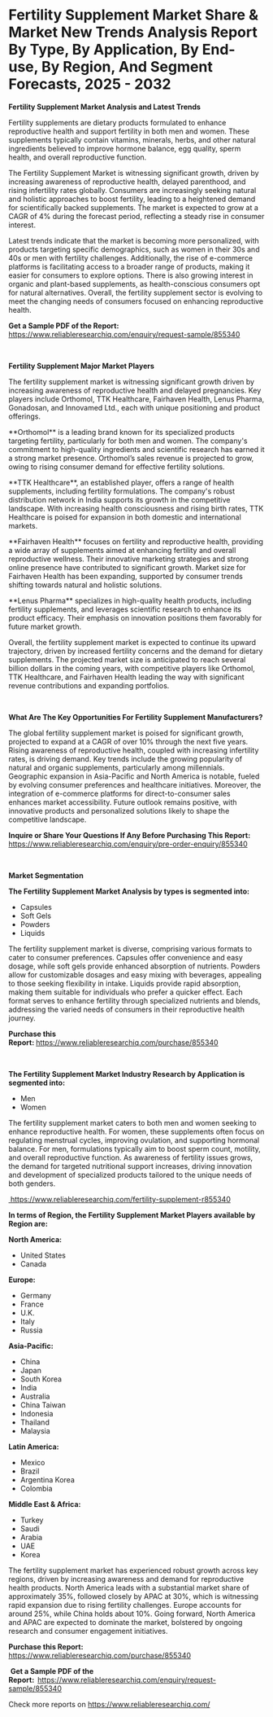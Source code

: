 <p><h1>Fertility Supplement Market Share & Market New Trends Analysis Report By Type, By Application, By End-use, By Region, And Segment Forecasts, 2025 - 2032</h1></p><p><strong>Fertility Supplement Market Analysis and Latest Trends</strong></p>
<p><p>Fertility supplements are dietary products formulated to enhance reproductive health and support fertility in both men and women. These supplements typically contain vitamins, minerals, herbs, and other natural ingredients believed to improve hormone balance, egg quality, sperm health, and overall reproductive function.</p><p>The Fertility Supplement Market is witnessing significant growth, driven by increasing awareness of reproductive health, delayed parenthood, and rising infertility rates globally. Consumers are increasingly seeking natural and holistic approaches to boost fertility, leading to a heightened demand for scientifically backed supplements. The market is expected to grow at a CAGR of 4% during the forecast period, reflecting a steady rise in consumer interest.</p><p>Latest trends indicate that the market is becoming more personalized, with products targeting specific demographics, such as women in their 30s and 40s or men with fertility challenges. Additionally, the rise of e-commerce platforms is facilitating access to a broader range of products, making it easier for consumers to explore options. There is also growing interest in organic and plant-based supplements, as health-conscious consumers opt for natural alternatives. Overall, the fertility supplement sector is evolving to meet the changing needs of consumers focused on enhancing reproductive health.</p></p>
<p><strong>Get a Sample PDF of the Report:&nbsp;</strong> <a href="https://www.reliableresearchiq.com/enquiry/request-sample/855340?utm_campaign=3259&utm_medium=2&utm_source=Github&utm_content=ia&utm_term=08032025&utm_id=fertility-supplement">https://www.reliableresearchiq.com/enquiry/request-sample/855340</a></p>
<p>&nbsp;</p>
<p><strong>Fertility Supplement Major Market Players</strong></p>
<p><p>The fertility supplement market is witnessing significant growth driven by increasing awareness of reproductive health and delayed pregnancies. Key players include Orthomol, TTK Healthcare, Fairhaven Health, Lenus Pharma, Gonadosan, and Innovamed Ltd., each with unique positioning and product offerings.</p><p>**Orthomol** is a leading brand known for its specialized products targeting fertility, particularly for both men and women. The company's commitment to high-quality ingredients and scientific research has earned it a strong market presence. Orthomol’s sales revenue is projected to grow, owing to rising consumer demand for effective fertility solutions.</p><p>**TTK Healthcare**, an established player, offers a range of health supplements, including fertility formulations. The company's robust distribution network in India supports its growth in the competitive landscape. With increasing health consciousness and rising birth rates, TTK Healthcare is poised for expansion in both domestic and international markets.</p><p>**Fairhaven Health** focuses on fertility and reproductive health, providing a wide array of supplements aimed at enhancing fertility and overall reproductive wellness. Their innovative marketing strategies and strong online presence have contributed to significant growth. Market size for Fairhaven Health has been expanding, supported by consumer trends shifting towards natural and holistic solutions.</p><p>**Lenus Pharma** specializes in high-quality health products, including fertility supplements, and leverages scientific research to enhance its product efficacy. Their emphasis on innovation positions them favorably for future market growth.</p><p>Overall, the fertility supplement market is expected to continue its upward trajectory, driven by increased fertility concerns and the demand for dietary supplements. The projected market size is anticipated to reach several billion dollars in the coming years, with competitive players like Orthomol, TTK Healthcare, and Fairhaven Health leading the way with significant revenue contributions and expanding portfolios.</p></p>
<p>&nbsp;</p>
<p><strong>What Are The Key Opportunities For Fertility Supplement Manufacturers?</strong></p>
<p><p>The global fertility supplement market is poised for significant growth, projected to expand at a CAGR of over 10% through the next five years. Rising awareness of reproductive health, coupled with increasing infertility rates, is driving demand. Key trends include the growing popularity of natural and organic supplements, particularly among millennials. Geographic expansion in Asia-Pacific and North America is notable, fueled by evolving consumer preferences and healthcare initiatives. Moreover, the integration of e-commerce platforms for direct-to-consumer sales enhances market accessibility. Future outlook remains positive, with innovative products and personalized solutions likely to shape the competitive landscape.</p></p>
<p><strong>Inquire or Share Your Questions If Any Before Purchasing This Report:</strong> <a href="https://www.reliableresearchiq.com/enquiry/pre-order-enquiry/855340?utm_campaign=3259&utm_medium=2&utm_source=Github&utm_content=ia&utm_term=08032025&utm_id=fertility-supplement">https://www.reliableresearchiq.com/enquiry/pre-order-enquiry/855340</a></p>
<p>&nbsp;</p>
<p><strong>Market Segmentation</strong></p>
<p><strong>The Fertility Supplement Market Analysis by types is segmented into:</strong></p>
<p><ul><li>Capsules</li><li>Soft Gels</li><li>Powders</li><li>Liquids</li></ul></p>
<p><p>The fertility supplement market is diverse, comprising various formats to cater to consumer preferences. Capsules offer convenience and easy dosage, while soft gels provide enhanced absorption of nutrients. Powders allow for customizable dosages and easy mixing with beverages, appealing to those seeking flexibility in intake. Liquids provide rapid absorption, making them suitable for individuals who prefer a quicker effect. Each format serves to enhance fertility through specialized nutrients and blends, addressing the varied needs of consumers in their reproductive health journey.</p></p>
<p><strong>Purchase this Report:&nbsp;</strong><a href="https://www.reliableresearchiq.com/purchase/855340?utm_campaign=3259&utm_medium=2&utm_source=Github&utm_content=ia&utm_term=08032025&utm_id=fertility-supplement">https://www.reliableresearchiq.com/purchase/855340</a></p>
<p>&nbsp;</p>
<p><strong>The Fertility Supplement Market Industry Research by Application is segmented into:</strong></p>
<p><ul><li>Men</li><li>Women</li></ul></p>
<p><p>The fertility supplement market caters to both men and women seeking to enhance reproductive health. For women, these supplements often focus on regulating menstrual cycles, improving ovulation, and supporting hormonal balance. For men, formulations typically aim to boost sperm count, motility, and overall reproductive function. As awareness of fertility issues grows, the demand for targeted nutritional support increases, driving innovation and development of specialized products tailored to the unique needs of both genders.</p></p>
<p><a href="https://www.reliableresearchiq.com/fertility-supplement-r855340?utm_campaign=3259&utm_medium=2&utm_source=Github&utm_content=ia&utm_term=08032025&utm_id=fertility-supplement">&nbsp;https://www.reliableresearchiq.com/fertility-supplement-r855340</a></p>
<p><strong>In terms of Region, the Fertility Supplement Market Players available by Region are:</strong></p>
<p>
    <p> <strong> North America: </strong>
        <ul>
            <li>United States</li>
            <li>Canada</li>
        </ul>
        </p> 
    <p> <strong> Europe: </strong>
        <ul>
            <li>Germany</li>
            <li>France</li>
            <li>U.K.</li>
            <li>Italy</li>
            <li>Russia</li>
        </ul>
        </p> 
    <p> <strong> Asia-Pacific: </strong>
        <ul>
            <li>China</li>
            <li>Japan</li>
            <li>South Korea</li>
            <li>India</li>
            <li>Australia</li>
            <li>China Taiwan</li>
            <li>Indonesia</li>
            <li>Thailand</li>
            <li>Malaysia</li>
        </ul>
        </p> 
    <p> <strong> Latin America: </strong>
        <ul>
            <li>Mexico</li>
            <li>Brazil</li>
            <li>Argentina Korea</li>
            <li>Colombia</li>
        </ul>
        </p> 
    <p> <strong> Middle East & Africa: </strong>
        <ul>
            <li>Turkey</li>
            <li>Saudi</li>
            <li>Arabia</li>
            <li>UAE</li>
            <li>Korea</li>
        </ul>
    </p>
    </p>
<p><p>The fertility supplement market has experienced robust growth across key regions, driven by increasing awareness and demand for reproductive health products. North America leads with a substantial market share of approximately 35%, followed closely by APAC at 30%, which is witnessing rapid expansion due to rising fertility challenges. Europe accounts for around 25%, while China holds about 10%. Going forward, North America and APAC are expected to dominate the market, bolstered by ongoing research and consumer engagement initiatives.</p></p>
<p><strong>Purchase this Report: </strong><a href="https://www.reliableresearchiq.com/purchase/855340?utm_campaign=3259&utm_medium=2&utm_source=Github&utm_content=ia&utm_term=08032025&utm_id=fertility-supplement">https://www.reliableresearchiq.com/purchase/855340</a></p>
<p>&nbsp;<strong>Get a Sample PDF of the Report:&nbsp;&nbsp;</strong><a href="https://www.reliableresearchiq.com/enquiry/request-sample/855340?utm_campaign=3259&utm_medium=2&utm_source=Github&utm_content=ia&utm_term=08032025&utm_id=fertility-supplement">https://www.reliableresearchiq.com/enquiry/request-sample/855340</a></p>
<p><strong></strong></p>
<p>Check more reports on <a href="https://www.reliableresearchiq.com/?utm_campaign=3259&utm_medium=2&utm_source=Github&utm_content=ia&utm_term=08032025&utm_id=fertility-supplement">https://www.reliableresearchiq.com/</a></p>